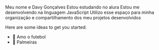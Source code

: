 Meu nome e Davy Gonçalves
Estou estudando no alura
Estou me desenvolvendo na linguagem JavaScript
Utilizo esse espaço para minha organização e compartilhamento dos meu projetos desenvolvidos

Here are some ideas to get you started:

- 🔭 Amo o futebol
- 💬 Palmeiras
  

  


